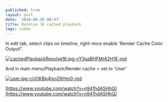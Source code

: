 ```yaml
---
published: true
layout: post
date: '2019-09-26 09:47'
title: Resolve 16 cached playback
tags: video 
---
```

In edit tab, select clips on timeline, right-mice enable 'Render Cache Color Output".

[![cachedPlaybackResolve16.jpg-vY3saBHFMrA2H1E-md](https://images.weserv.nl/?url=https://i.imgur.com/sQVwpl6l.jpg)](https://images.weserv.nl/?url=https://i.imgur.com/sQVwpl6.jpg)

And in main menu/Playback/Render cache > set to 'User'

[![user.jpg-cUOKBp4IxoZ6HmG-md](https://images.weserv.nl/?url=https://i.imgur.com/GVibSQDl.jpg)](https://images.weserv.nl/?url=https://i.imgur.com/GVibSQD.jpg)

[https://www.youtube.com/watch?v=n941hdASHhQ](https://www.youtube.com/watch?v=n941hdASHhQ)
